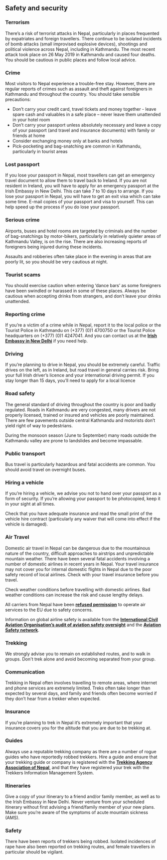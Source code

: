 ## Safety and security

### **Terrorism**

There’s a risk of terrorist attacks in Nepal, particularly in places frequented by expatriates and foreign travellers. There continue to be isolated incidents of bomb attacks (small improvised explosive devices), shootings and political violence across Nepal, including in Kathmandu. The most recent attack took place on 26 May 2019 in Kathmandu and caused four deaths. You should be cautious in public places and follow local advice.

### **Crime**

Most visitors to Nepal experience a trouble-free stay. However, there are regular reports of crimes such as assault and theft against foreigners in Kathmandu and throughout the country. You should take sensible precautions:

* Don’t carry your credit card, travel tickets and money together - leave spare cash and valuables in a safe place – never leave them unattended in your hotel room
* Don’t carry your passport unless absolutely necessary and leave a copy of your passport (and travel and insurance documents) with family or friends at home
* Consider exchanging money only at banks and hotels
* Pick-pocketing and bag-snatching are common in Kathmandu, particularly in tourist areas

### **Lost passport**

If you lose your passport in Nepal, most travellers can get an emergency travel document to allow them to travel back to Ireland. If you are not resident in Ireland, you will have to apply for an emergency passport at the Irish Embassy in New Delhi. This can take 7 to 10 days to arrange. If you lose your passport in Nepal, you will have to get an exit visa which can take some time. E-mail copies of your passport and visa to yourself. This can help speed up the process if you do lose your passport.

### **Serious crime**

Airports, buses and hotel rooms are targeted by criminals and the number of bag-snatchings by motor-bikers, particularly in relatively quieter areas of Kathmandu Valley, is on the rise. There are also increasing reports of foreigners being injured during these incidents.

Assaults and robberies often take place in the evening in areas that are poorly lit, so you should be very cautious at night.

### **Tourist scams**

You should exercise caution when entering ‘dance bars’ as some foreigners have been swindled or harassed in some of these places. Always be cautious when accepting drinks from strangers, and don’t leave your drinks unattended.

### **Reporting crime**

If you’re a victim of a crime while in Nepal, report it to the local police or the Tourist Police in Kathmandu on (+377) (0)1 4700750 or the Tourist Police headquarters on (+377) (0)1 4247041. And you can contact us at the [**Irish Embassy in New Delhi**](/en/india/newdelhi/) if you need help.

### **Driving**

If you’re planning to drive in Nepal, you should be extremely careful. Traffic drives on the left, as in Ireland, but road travel in general carries risk. Bring your full Irish driver’s licence and your international driving permit. If you stay longer than 15 days, you’ll need to apply for a local licence

### **Road safety**

The general standard of driving throughout the country is poor and badly regulated. Roads in Kathmandu are very congested, many drivers are not properly licensed, trained or insured and vehicles are poorly maintained. There are few pavements outside central Kathmandu and motorists don’t yield right of way to pedestrians.

During the monsoon season (June to September) many roads outside the Kathmandu valley are prone to landslides and become impassable.

### **Public transport**

Bus travel is particularly hazardous and fatal accidents are common. You should avoid travel on overnight buses.

### **Hiring a vehicle**

If you’re hiring a vehicle, we advise you not to hand over your passport as a form of security. If you’re allowing your passport to be photocopied, keep it in your sight at all times.

Check that you have adequate insurance and read the small print of the vehicle hire contract (particularly any waiver that will come into effect if the vehicle is damaged).

### **Air Travel**

Domestic air travel in Nepal can be dangerous due to the mountainous nature of the country, difficult approaches to airstrips and unpredictable mountain weather. There have been several fatal accidents involving a number of domestic airlines in recent years in Nepal. Your travel insurance may not cover you for internal domestic flights in Nepal due to the poor safety record of local airlines. Check with your travel insurance before you travel.

Check weather conditions before travelling with domestic airlines. Bad weather conditions can increase the risk and cause lengthy delays.

All carriers from Nepal have been [**refused permission**](http://ec.europa.eu/transport/modes/air/safety/air-ban/index_en.htm) to operate air services to the EU due to safety concerns.

Information on global airline safety is available from the [**International Civil Aviation Organisation’s audit of aviation safety oversight**](http://www.icao.int/safety/Pages/USOAP-Results.aspx) and the [**Aviation Safety network**](http://www.aviation-safety.net/database/country/country.php?id=9N).

### **Trekking**

We strongly advise you to remain on established routes, and to walk in groups. Don't trek alone and avoid becoming separated from your group.

### **Communication**

Trekking in Nepal often involves travelling to remote areas, where internet and phone services are extremely limited. Treks often take longer than expected by several days, and family and friends often become worried if they don’t hear from a trekker when expected.

### **Insurance**

If you’re planning to trek in Nepal it’s extremely important that your insurance covers you for the altitude that you are due to be trekking at.

### **Guides**

Always use a reputable trekking company as there are a number of rogue guides who have reportedly robbed trekkers. Hire a guide and ensure that your trekking guide or company is registered with the [**Trekking Agency Association of Nepal**](http://www.taan.org.np/), and that they have registered your trek with the Trekkers Information Management System.

### **Itineraries**

Give a copy of your itinerary to a friend and/or family member, as well as to the Irish Embassy in New Delhi. Never venture from your scheduled itinerary without first advising a friend/family member of your new plans. Make sure you’re aware of the symptoms of acute mountain sickness (AMS).

### **Safety**

There have been reports of trekkers being robbed. Isolated incidences of rape have also been reported on trekking routes, and female travellers in particular should be vigilant.